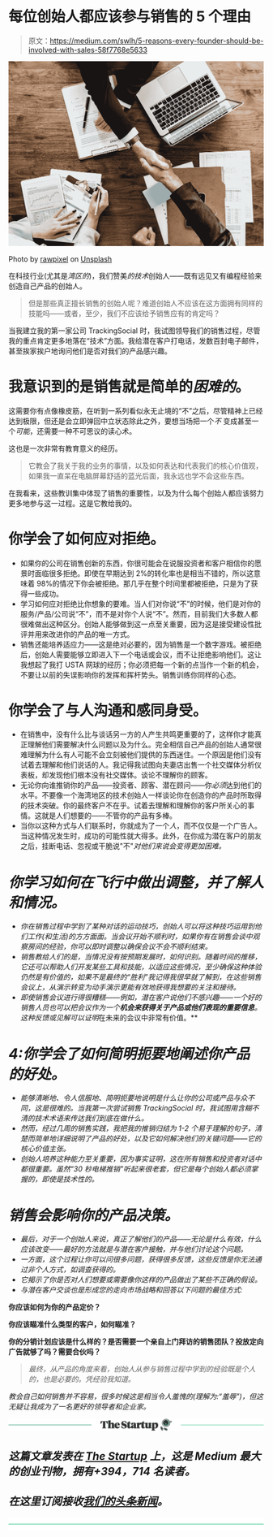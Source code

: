 # 每位创始人都应该参与销售的 5 个理由

> 原文：<https://medium.com/swlh/5-reasons-every-founder-should-be-involved-with-sales-58f7768e5633>

![](img/4da268aa63acf513eea230f4a071b366.png)

Photo by [rawpixel](https://unsplash.com/photos/cnseVhmbA7k?utm_source=unsplash&utm_medium=referral&utm_content=creditCopyText) on [Unsplash](https://unsplash.com/search/photos/sales?utm_source=unsplash&utm_medium=referral&utm_content=creditCopyText)

在科技行业(尤其是*湾区的*)，我们赞美*的技术*创始人——既有远见又有编程经验来创造自己产品的创始人。

> 但是那些真正擅长销售的创始人呢？难道创始人不应该在这方面拥有同样的技能吗——或者，至少，我们不应该给予销售应有的肯定吗？

当我建立我的第一家公司 TrackingSocial 时，我试图领导我们的销售过程，尽管我的重点肯定更多地落在“技术”方面。我给潜在客户打电话，发数百封电子邮件，甚至挨家挨户地询问他们是否对我们的产品感兴趣。

# 我意识到的是销售就是简单的*困难的*。

这需要你有点像橡皮筋，在听到一系列看似永无止境的“不”之后，尽管精神上已经达到极限，但还是会立即弹回中立状态除此之外，要想当场把一个*不* 变成甚至一个*可能*，还需要一种不可思议的读心术。

这也是一次非常有教育意义的经历。

> 它教会了我关于我的业务的事情，以及如何表达和代表我们的核心价值观，如果我一直呆在电脑屏幕舒适的蓝光后面，我永远也学不会这些东西。

在我看来，这些教训集中体现了销售的重要性，以及为什么每个创始人都应该努力更多地参与这一过程。这是它教给我的。

# 你学会了如何应对拒绝。

*   如果你的公司在销售创新的东西，你很可能会在说服投资者和客户相信你的愿景时面临很多拒绝。即使在早期达到 2%的转化率也是相当不错的，所以这意味着 98%的情况下你会被拒绝。那几乎在整个时间里都被拒绝，只是为了获得一些成功。
*   学习如何应对拒绝比你想象的要难。当人们对你说“不”的时候，他们是对你的服务/产品/公司说“不”，而不是对你个人说“不”。然而，目前我们大多数人都很难做出这种区分。创始人能够做到这一点至关重要，因为这是接受建设性批评并用来改进你的产品的唯一方式。
*   销售还能培养适应力——这是绝对必要的，因为销售是一个数字游戏。被拒绝后，创始人需要能够立即进入下一个电话或会议，而不让拒绝影响他们。这让我想起了我打 USTA 网球的经历；你必须把每一个新的点当作一个新的机会，不要让以前的失误影响你的发挥和挥杆势头。销售训练你同样的心态。

# 你学会了与人沟通和感同身受。

*   在销售中，没有什么比与谈话另一方的人产生共鸣更重要的了，这样你才能真正理解他们需要解决什么问题以及为什么。完全相信自己产品的创始人通常很难理解为什么有人可能不会立刻被他们提供的东西迷住。一个原因是他们没有试着去理解和他们说话的人。我记得我试图向夫妻店出售一个社交媒体分析仪表板，却发现他们根本没有社交媒体。谈论不理解你的顾客。
*   无论你向谁推销你的产品——投资者、顾客、潜在顾问——你*必须*达到他们的水平。不要像一个海湾地区的技术创始人一样谈论你在创造你的产品时所取得的技术突破。你的最终客户不在乎。试着去理解和理解你的客户所关心的事情。这就是人们想要的——不管你的产品有多棒。
*   当你以这种方式与人们联系时，你就成为了一个*人*，而不仅仅是一个广告人。当这种情况发生时，成功的可能性就大得多。此外，在你成为潜在客户的朋友之后，挂断电话、忽视或干脆说"不"*对他们来说会变得更加困难。*

# *你学习如何在飞行中做出调整，并了解人和情况。*

*   *你在销售过程中学到了某种对话的运动技巧，创始人可以将这种技巧运用到他们工作(和生活)的方方面面。当会议开始不顺利时，如果你有在销售会谈中观察房间的经验，你可以即时调整以确保会议不会不顺利结束。*
*   *销售教给人们的是，当情况没有按预期发展时，如何识别。随着时间的推移，它还可以帮助人们开发某些工具和技能，以适应这些情况，至少确保这种体验仍然是有价值的，如果不是最终的“胜利”我记得我很早就了解到，在这些销售会议上，从演示转变为动手演示更能有效地获得我想要的关注和接待。*
*   *即使销售会议进行得很糟糕——例如，潜在客户说他们不感兴趣——一个好的销售人员也可以把会议作为一个**机会来获得关于产品或他们表现的重要信息**。这种反馈或见解可以证明*在未来的会议中非常有价值。**

# ***4:你学会了如何简明扼要地阐述你产品的好处。***

*   *能够清晰地、令人信服地、简明扼要地说明是什么让你的公司或产品与众不同，这是很难的。当我第一次尝试销售 TrackingSocial 时，我试图用含糊不清的技术术语来传达我们到底在做什么。*
*   *然而，经过几周的销售实践，我把我的推销归结为 1-2 个易于理解的句子，清楚而简单地详细说明了产品的好处，以及它如何解决他们的关键问题——它的核心价值主张。*
*   *创始人培养这种能力至关重要，因为事实证明，这在所有销售和投资者对话中都很重要。虽然“30 秒电梯推销”听起来很老套，但它是每个创始人都必须掌握的，即使是技术性的。*

# *销售会影响你的产品决策。*

*   *最后，对于一个创始人来说，真正了解他们的产品——无论是什么有效，什么应该改变——最好的方法就是与潜在客户接触，并与他们讨论这个问题。*
*   *一方面，这个过程让你可以问很多问题，获得很多反馈，这些反馈是你无法通过非个人方式，如调查获得的。*
*   *它揭示了你是否对人们想要或需要像你这样的产品做出了某些不正确的假设。*
*   *与潜在客户交谈也是形成您的走向市场战略和回答以下问题的最佳方式:*

**你应该如何为你的产品定价？**

**你应该瞄准什么类型的客户，如何瞄准？**

**你的分销计划应该是什么样的？是否需要一个亲自上门拜访的销售团队？投放定向广告就够了吗？需要合伙吗？**

> *最终，从产品的角度来看，创始人从参与销售过程中学到的经验既是个人的，也是必要的。凭经验我知道。*

*教会自己如何销售并不容易，很多时候这是相当令人羞愧的(理解为:“羞辱”)，但这无疑让我成为了一名更好的领导者和企业家。*

*[![](img/308a8d84fb9b2fab43d66c117fcc4bb4.png)](https://medium.com/swlh)*

## *这篇文章发表在 [The Startup](https://medium.com/swlh) 上，这是 Medium 最大的创业刊物，拥有+394，714 名读者。*

## *在这里订阅接收[我们的头条新闻](http://growthsupply.com/the-startup-newsletter/)。*

*[![](img/b0164736ea17a63403e660de5dedf91a.png)](https://medium.com/swlh)*